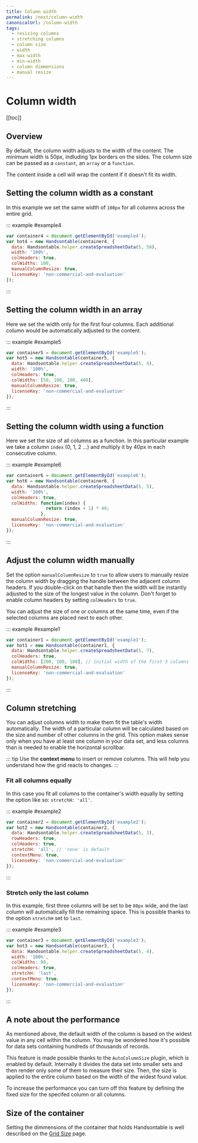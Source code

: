 ```yaml
---
title: Column width
permalink: /next/column-width
canonicalUrl: /column-width
tags:
  - resizing columns
  - stretching columns
  - column size
  - width
  - max-width
  - min-width
  - column dimmensions
  - manual resize
---
```


# Column width

[[toc]]

## Overview

By default, the column width adjusts to the width of the content. The minimum width is 50px, indluding 1px borders on the sides. The column size can be passed as a `constant`, an `array` or a `function`.

The content inside a cell will wrap the content if it doesn't fit its width.

## Setting the column width as a constant

In this example we set the same width of `100px` for all columns across the entire grid.

::: example #example4
```js
var container4 = document.getElementById('example4');
var hot4 = new Handsontable(container4, {
  data: Handsontable.helper.createSpreadsheetData(5, 50),
  width: '100%',
  colHeaders: true,
  colWidths: 100,
  manualColumnResize: true,
  licenseKey: 'non-commercial-and-evaluation'
});
```
:::

## Setting the column width in an array

Here we set the width only for the first four columns. Each additional column would be automatically adjusted to the content.  

::: example #example5
```js
var container5 = document.getElementById('example5');
var hot5 = new Handsontable(container5, {
  data: Handsontable.helper.createSpreadsheetData(5, 4),
  width: '100%',
  colHeaders: true,
  colWidths: [50, 100, 200, 400],
  manualColumnResize: true,
  licenseKey: 'non-commercial-and-evaluation'
});
```
:::

## Setting the column width using a function

Here we set the size of all columns as a function. In this particular example we take a column `index` (0, 1, 2 ...) and multiply it by 40px in each consecutive column. 

::: example #example6
```js
var container6 = document.getElementById('example6');
var hot6 = new Handsontable(container6, {
  data: Handsontable.helper.createSpreadsheetData(5, 5),
  width: '100%',
  colHeaders: true,
  colWidths: function(index) {
               return (index + 1) * 40;
             },
  manualColumnResize: true,
  licenseKey: 'non-commercial-and-evaluation'
});
```
:::

## Adjust the column width manually

Set the option `manualColumnResize` to `true` to allow users to manually resize the column width by dragging the handle between the adjacent column headers. If you double-click on that handle then the width will be instantly adjusted to the size of the longest value in the column. Don't forget to enable column headers by setting `colHeaders` to `true`.

You can adjust the size of one or columns at the same time, even if the selected columns are placed next to each other.

::: example #example1
```js
var container1 = document.getElementById('example1');
var hot1 = new Handsontable(container1, {
  data: Handsontable.helper.createSpreadsheetData(5, 7),
  colHeaders: true,
  colWidths: [200, 100, 100], // initial width of the first 3 columns
  manualColumnResize: true,
  licenseKey: 'non-commercial-and-evaluation'
});
```
:::

## Column stretching

You can adjust columns width to make them fit the table's width automatically. The width of a particular column will be calculated based on the size and number of other columns in the grid. This option makes sense only when you have at least one column in your data set, and less columns than is needed to enable the horizontal scrollbar.

::: tip
Use the **context menu** to insert or remove columns. This will help you understand how the grid reacts to changes.
:::

### Fit all columns equally

In this case you fit all columns to the container's width equally by setting the option like so: `stretchH: 'all'`.

::: example #example2
```js
var container2 = document.getElementById('example2');
var hot2 = new Handsontable(container2, {
  data: Handsontable.helper.createSpreadsheetData(5, 3),
  rowHeaders: true,
  colHeaders: true,
  stretchH: 'all', // 'none' is default
  contextMenu: true,
  licenseKey: 'non-commercial-and-evaluation'
});
```
:::

### Stretch only the last column

In this example, first three columns will be set to be `80px` wide, and the last column will automatically fill the remaining space. This is possible thanks to the option `stretchH` set to `last`.

::: example #example3
```js
var container3 = document.getElementById('example3');
var hot3 = new Handsontable(container3, {
  data: Handsontable.helper.createSpreadsheetData(5, 4),
  width: '100%',
  colWidths: 80,
  colHeaders: true,
  stretchH: 'last',
  contextMenu: true,
  licenseKey: 'non-commercial-and-evaluation'
});
```
:::

## A note about the performance

As mentioned above, the default width of the column is based on the widest value in any cell within the column. You may be wondered how it's possible for data sets containing hundreds of thousands of records.

This feature is made possible thanks to the `AutoColumnSize` plugin, which is enabled by default. Internally it divides the data set into smaller sets and then render only some of them to measure their size. Then, the size is applied to the entire column based on the width of the widest found value.

To increase the performance you can turn off this feature by defining the fixed size for the specifed column or all columns.  

## Size of the container

Setting the dimmensions of the container that holds Handsontable is well described on the [Grid Size](../grid-size) page. 
